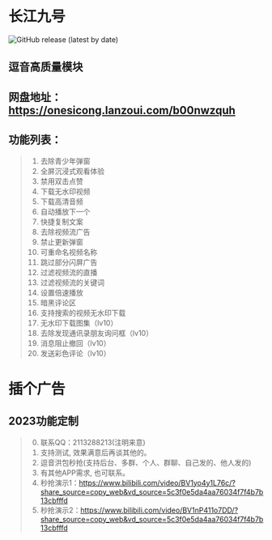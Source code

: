 # 长江九号
<img alt="GitHub release (latest by date)" src="https://img.shields.io/github/v/release/Xposed-Modules-Repo/com.hello.demo">

## 逗音高质量模块
## 网盘地址：https://onesicong.lanzoui.com/b00nwzquh
## 功能列表：
> 1. 去除青少年弹窗
> 2. 全屏沉浸式观看体验
> 3. 禁用双击点赞
> 4. 下载无水印视频
> 5. 下载高清音频
> 6. 自动播放下一个
> 7. 快捷复制文案
> 8. 去除视频流广告
> 9. 禁止更新弹窗
> 10. 可重命名视频名称
> 11. 跳过部分闪屏广告
> 12. 过滤视频流的直播
> 13. 过滤视频流的关键词
> 14. 设置倍速播放
> 15. 暗黑评论区
> 16. 支持搜索的视频无水印下载
> 17. 无水印下载图集（lv10）
> 18. 去除发现通讯录朋友询问框（lv10）
> 19. 消息阻止撤回（lv10）
> 20. 发送彩色评论（lv10）

# 插个广告
## 2023功能定制
> 0. 联系QQ：2113288213(注明来意)
> 1. 支持测试, 效果满意后再谈其他的。
> 2. 逗音洪包秒抢(支持后台、多群、个人、群聊、自己发的、他人发的)
> 3. 有其他APP需求, 也可联系。
> 4. 秒抢演示1：https://www.bilibili.com/video/BV1yo4y1L76c/?share_source=copy_web&vd_source=5c3f0e5da4aa76034f7f4b7b13cbfffd
> 5. 秒抢演示2：https://www.bilibili.com/video/BV1nP411o7DD/?share_source=copy_web&vd_source=5c3f0e5da4aa76034f7f4b7b13cbfffd
